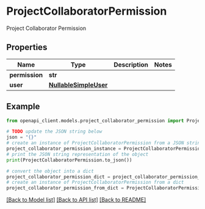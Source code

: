 # ProjectCollaboratorPermission

Project Collaborator Permission

## Properties

Name | Type | Description | Notes
------------ | ------------- | ------------- | -------------
**permission** | **str** |  | 
**user** | [**NullableSimpleUser**](NullableSimpleUser.md) |  | 

## Example

```python
from openapi_client.models.project_collaborator_permission import ProjectCollaboratorPermission

# TODO update the JSON string below
json = "{}"
# create an instance of ProjectCollaboratorPermission from a JSON string
project_collaborator_permission_instance = ProjectCollaboratorPermission.from_json(json)
# print the JSON string representation of the object
print(ProjectCollaboratorPermission.to_json())

# convert the object into a dict
project_collaborator_permission_dict = project_collaborator_permission_instance.to_dict()
# create an instance of ProjectCollaboratorPermission from a dict
project_collaborator_permission_from_dict = ProjectCollaboratorPermission.from_dict(project_collaborator_permission_dict)
```
[[Back to Model list]](../README.md#documentation-for-models) [[Back to API list]](../README.md#documentation-for-api-endpoints) [[Back to README]](../README.md)


